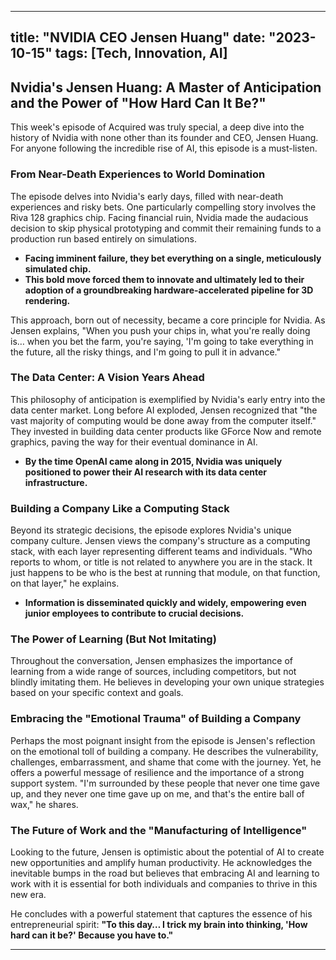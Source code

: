 
---
title: "NVIDIA CEO Jensen Huang"
date: "2023-10-15"
tags: [Tech, Innovation, AI]
---

## Nvidia's Jensen Huang: A Master of Anticipation and the Power of "How Hard Can It Be?"

This week's episode of Acquired was truly special, a deep dive into the history of Nvidia with none other than its founder and CEO, Jensen Huang.  For anyone following the incredible rise of AI, this episode is a must-listen.

### From Near-Death Experiences to World Domination

The episode delves into Nvidia's early days, filled with near-death experiences and risky bets.  One particularly compelling story involves the Riva 128 graphics chip. Facing financial ruin, Nvidia made the audacious decision to skip physical prototyping and commit their remaining funds to a production run based entirely on simulations. 

* **Facing imminent failure, they bet everything on a single, meticulously simulated chip.** 
* **This bold move forced them to innovate and ultimately led to their adoption of a groundbreaking hardware-accelerated pipeline for 3D rendering.**

This approach, born out of necessity, became a core principle for Nvidia. As Jensen explains, "When you push your chips in, what you're really doing is… when you bet the farm, you're saying, 'I'm going to take everything in the future, all the risky things, and I'm going to pull it in advance." 

### The Data Center: A Vision Years Ahead

This philosophy of anticipation is exemplified by Nvidia's early entry into the data center market. Long before AI exploded, Jensen recognized that "the vast majority of computing would be done away from the computer itself." They invested in building data center products like GForce Now and remote graphics, paving the way for their eventual dominance in AI.

* **By the time OpenAI came along in 2015, Nvidia was uniquely positioned to power their AI research with its data center infrastructure.**

### Building a Company Like a Computing Stack

Beyond its strategic decisions, the episode explores Nvidia's unique company culture. Jensen views the company's structure as a computing stack, with each layer representing different teams and individuals. "Who reports to whom, or title is not related to anywhere you are in the stack. It just happens to be who is the best at running that module, on that function, on that layer," he explains.

* **Information is disseminated quickly and widely, empowering even junior employees to contribute to crucial decisions.**

### The Power of Learning (But Not Imitating)

Throughout the conversation, Jensen emphasizes the importance of learning from a wide range of sources, including competitors, but not blindly imitating them.  He believes in developing your own unique strategies based on your specific context and goals.

### Embracing the "Emotional Trauma" of Building a Company

Perhaps the most poignant insight from the episode is Jensen's reflection on the emotional toll of building a company. He describes the vulnerability, challenges, embarrassment, and shame that come with the journey. Yet, he offers a powerful message of resilience and the importance of a strong support system.  "I'm surrounded by these people that never one time gave up, and they never one time gave up on me, and that's the entire ball of wax," he shares.

### The Future of Work and the "Manufacturing of Intelligence"

Looking to the future, Jensen is optimistic about the potential of AI to create new opportunities and amplify human productivity. He acknowledges the inevitable bumps in the road but believes that embracing AI and learning to work with it is essential for both individuals and companies to thrive in this new era.

He concludes with a powerful statement that captures the essence of his entrepreneurial spirit: **"To this day… I trick my brain into thinking, 'How hard can it be?' Because you have to."**

---
        